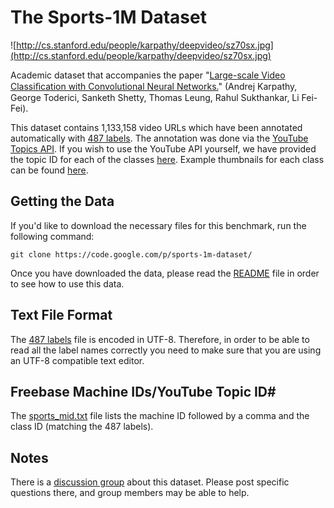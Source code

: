 <h1>The Sports-1M Dataset</h1>

![http://cs.stanford.edu/people/karpathy/deepvideo/sz70sx.jpg](http://cs.stanford.edu/people/karpathy/deepvideo/sz70sx.jpg)

Academic dataset that accompanies the paper "[Large-scale Video Classiﬁcation with Convolutional Neural Networks.](http://cs.stanford.edu/people/karpathy/deepvideo/)" (Andrej Karpathy, George Toderici, Sanketh Shetty, Thomas Leung, Rahul Sukthankar, Li Fei-Fei).

This dataset contains 1,133,158 video URLs which have been annotated automatically with [487 labels](https://github.com/gtoderici/sports-1m-dataset/blob/master/labels.txt). The annotation was done via the [YouTube Topics API](https://developers.google.com/youtube/v3/guides/searching_by_topic). If you wish to use the YouTube API yourself, we have provided the topic ID for each of the classes [here](https://github.com/gtoderici/sports-1m-dataset/blob/master/sports_mids.txt). Example thumbnails for each class can be found [here](http://cs.stanford.edu/people/karpathy/deepvideo/classes.html).


## Getting the Data ##

If you'd like to download the necessary files for this benchmark, run the following command:
```
git clone https://code.google.com/p/sports-1m-dataset/
```

Once you have downloaded the data, please read the [README](https://github.com/gtoderici/sports-1m-dataset/blob/master/README) file in order to see how to use this data.

## Text File Format ##
The [487 labels](https://github.com/gtoderici/sports-1m-dataset/blob/master/labels.txt) file is encoded in UTF-8. Therefore, in order to be able to read all the label names correctly you need to make sure that you are using an UTF-8 compatible text editor.

## Freebase Machine IDs/YouTube Topic ID#

The [sports_mid.txt](https://github.com/gtoderici/sports-1m-dataset/blob/master/sports_mids.txt) file lists the machine ID followed by a comma and the class ID (matching the 487 labels).

## Notes ##
There is a [discussion group](https://groups.google.com/forum/#!forum/sports-1m-dataset) about this dataset. Please post specific questions there, and group members may be able to help.
